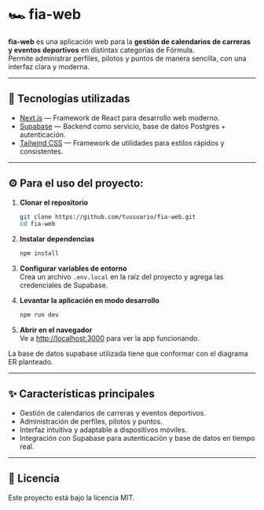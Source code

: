 # 🏎️ fia-web

**fia-web** es una aplicación web para la **gestión de calendarios de carreras y eventos deportivos** en distintas categorías de Fórmula.  
Permite administrar perfiles, pilotos y puntos de manera sencilla, con una interfaz clara y moderna.

---

## 🚀 Tecnologías utilizadas

- [Next.js](https://nextjs.org/) — Framework de React para desarrollo web moderno.  
- [Supabase](https://supabase.com/) — Backend como servicio, base de datos Postgres + autenticación.  
- [Tailwind CSS](https://tailwindcss.com/) — Framework de utilidades para estilos rápidos y consistentes.  

---

## ⚙️ Para el uso del proyecto:

1. **Clonar el repositorio**
   ```bash
   git clone https://github.com/tuusuario/fia-web.git
   cd fia-web
   ```

2. **Instalar dependencias**
   ```bash
   npm install
   ```

3. **Configurar variables de entorno**  
   Crea un archivo `.env.local` en la raíz del proyecto y agrega las credenciales de Supabase.

4. **Levantar la aplicación en modo desarrollo**
   ```bash
   npm run dev
   ```

5. **Abrir en el navegador**  
   Ve a [http://localhost:3000](http://localhost:3000) para ver la app funcionando.

La base de datos supabase utilizada tiene que conformar con el diagrama ER planteado.

---

## ✨ Características principales

- Gestión de calendarios de carreras y eventos deportivos.
- Administración de perfiles, pilotos y puntos.
- Interfaz intuitiva y adaptable a dispositivos móviles.
- Integración con Supabase para autenticación y base de datos en tiempo real.

---

## 📄 Licencia

Este proyecto está bajo la licencia MIT.
